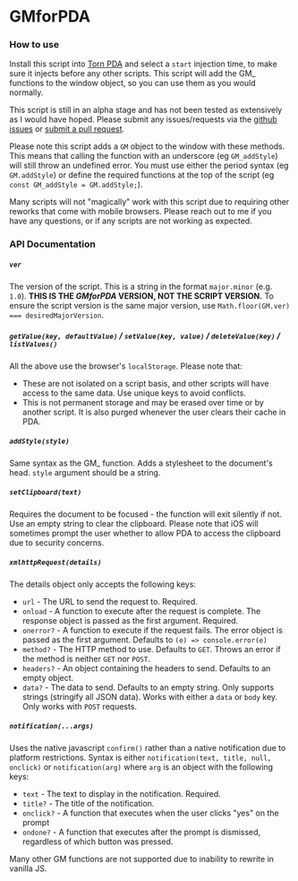 # GMforPDA

### How to use

Install this script into [Torn PDA](https://github.com/Manuito83/torn-pda/) and select a `start` injection time, to make sure it injects before any other scripts. This script will add the GM\_ functions to the window object, so you can use them as you would normally.

This script is still in an alpha stage and has not been tested as extensively as I would have hoped. Please submit any issues/requests via the [github issues](https://github.com/Kwack-Kwack/GMforPDA/issues) or [submit a pull request](https://github.com/Kwack-Kwack/GMforPDA/pulls).

Please note this script adds a `GM` object to the window with these methods. This means that calling the function with an underscore (eg `GM_addStyle`) will still throw an undefined error. You must use either the period syntax (eg `GM.addStyle`) or define the required functions at the top of the script (eg `const GM_addStyle = GM.addStyle;`).

Many scripts will not "magically" work with this script due to requiring other reworks that come with mobile browsers. Please reach out to me if you have any questions, or if any scripts are not working as expected.

### API Documentation

##### `ver`

The version of the script. This is a string in the format `major.minor` (e.g. `1.0`). **THIS IS THE _GMforPDA_ VERSION, NOT THE SCRIPT VERSION.**
To ensure the script version is the same major version, use `Math.floor(GM.ver) === desiredMajorVersion`.

##### `getValue(key, defaultValue)` / `setValue(key, value)` / `deleteValue(key)` / `listValues()`

All the above use the browser's `localStorage`. Please note that:

-   These are not isolated on a script basis, and other scripts will have access to the same data. Use unique keys to avoid conflicts.
-   This is not permanent storage and may be erased over time or by another script. It is also purged whenever the user clears their cache in PDA.

##### `addStyle(style)`

Same syntax as the GM\_ function. Adds a stylesheet to the document's head. `style` argument should be a string.

##### `setClipboard(text)`

Requires the document to be focused - the function will exit silently if not. Use an empty string to clear the clipboard. Please note that iOS will sometimes prompt the user whether to allow PDA to access the clipboard due to security concerns.

##### `xmlhttpRequest(details)`

The details object only accepts the following keys:

-   `url` - The URL to send the request to. Required.
-   `onload` - A function to execute after the request is complete. The response object is passed as the first argument. Required.
-   `onerror?` - A function to execute if the request fails. The error object is passed as the first argument. Defaults to `(e) => console.error(e)`
-   `method?` - The HTTP method to use. Defaults to `GET`. Throws an error if the method is neither `GET` nor `POST`.
-   `headers?` - An object containing the headers to send. Defaults to an empty object.
-   `data?` - The data to send. Defaults to an empty string. Only supports strings (stringify all JSON data). Works with either a `data` or `body` key. Only works with `POST` requests.

##### `notification(...args)`

Uses the native javascript `confirm()` rather than a native notification due to platform restrictions. Syntax is either `notification(text, title, null, onclick)` or `notification(arg)` where `arg` is an object with the following keys:

-   `text` - The text to display in the notification. Required.
-   `title?` - The title of the notification.
-   `onclick?` - A function that executes when the user clicks "yes" on the prompt
-   `ondone?` - A function that executes after the prompt is dismissed, regardless of which button was pressed.

Many other GM functions are not supported due to inability to rewrite in vanilla JS.
